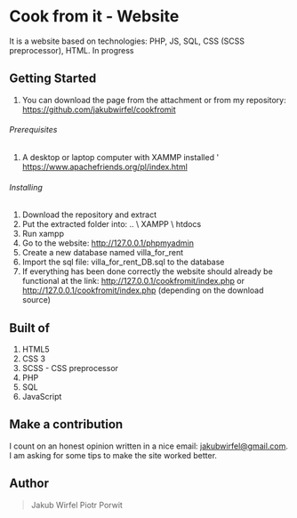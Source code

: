 # Cook from it - Website
   It is a website based on technologies: PHP, JS, SQL, CSS (SCSS preprocessor), HTML. In progress
## Getting Started
1. You can download the page from the attachment or from my repository:
    https://github.com/jakubwirfel/cookfromit
###### Prerequisites
1. A desktop or laptop computer with XAMMP installed '
    https://www.apachefriends.org/pl/index.html
###### Installing
1. Download the repository and extract
2. Put the extracted folder into: .. \ XAMPP \ htdocs
3. Run xampp
4. Go to the website: http://127.0.0.1/phpmyadmin
5. Create a new database named villa_for_rent
6. Import the sql file: villa_for_rent_DB.sql to the database
7. If everything has been done correctly the website should already be
        functional at the link: http://127.0.0.1/cookfromit/index.php or
        http://127.0.0.1/cookfromit/index.php (depending on the download source)

## Built of
1. HTML5
2. CSS 3
3. SCSS - CSS preprocessor
4. PHP
5. SQL
6. JavaScript

## Make a contribution

   I count on an honest opinion written in a nice email: jakubwirfel@gmail.com. I am asking for some tips to make
the site worked better.
## Author
> Jakub Wirfel
> Piotr Porwit


